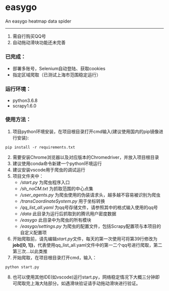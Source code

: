 # easygo
 An easygo heatmap data spider	

-----
1. 需自行购买QQ号
2. 自动拖动滑块功能还未完善

### 已完成：
* 部署多账号，Selenium自动登陆、获取cookies
* 指定区域爬取（已测试上海市范围稳定运行）

### 运行环境：
* python3.6.8
* scrapy1.6.0

### 使用方法：
1. 项目python环境安装，在项目根目录打开cmd输入(建议使用国内的pip镜像进行安装):  
```
pip install -r requirements.txt
```
2. 需要安装Chrome浏览器以及对应版本的Chromedriver，并放入项目根目录
3. 建议使用conda命令新建一个python环境运行
4. 建议安装vscode用于爬虫的调试运行
5. 项目文件夹中：  
    * */start.py* 为爬虫程序入口  
    * */sh_noCM.txt* 为抓取范围的中心点集  
    * */user_agents.py* 为爬虫使用的伪装请求头，越多越不容易被识别为爬虫  
    * */transCoordinateSystem.py* 用于坐标转换
    * */qq_list_all.yaml* 为qq号存储文件，请参照其中的格式输入使用的qq号
    * */data* 此目录为运行后抓取到的腾讯用户密度数据 
    * */easygo* 此目录中为爬虫的所有模块
    * */easygo/settings.py* 为爬虫的配置文件，包括Scrapy配置项与本项目的自定义配置项
6. 开始爬取前，请先编辑*start.py*文件，每天的第一次使用可将第39行修改为**job([0, 1])**，代表使用qq_list_all.yaml文件中的第一二个qq号进行爬取，第二第三次...以此类推
7. 开始爬取，在项目根目录打开cmd，输入：
```
python start.py
```
8. 也可以使用其他IDE(如vscode)运行start.py，网络稳定情况下大概三分钟即可爬取完上海大陆部分。如遇滑块验证请手动拖动滑块进行验证。